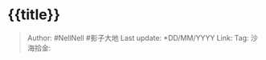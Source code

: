 # {{title}}
[   ](     )

> Author: #NellNell #影子大地
> Last update: *DD/MM/YYYY
> Link:
> Tag:
> 沙海拾金: